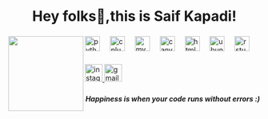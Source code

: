 <h1 align="center">Hey folks👋,this is Saif Kapadi!</h1>

###

<img align="left" height="150" src="https://tenor.com/en-IN/view/shanks-shanks-laughs-shank-laugh-laughing.gif-6754232244839670430"  />

###

<div align="left">
  <img src="https://cdn.jsdelivr.net/gh/devicons/devicon/icons/python/python-original.svg" height="30" alt="python logo"  />
  <img width="12" />
  <img src="https://cdn.jsdelivr.net/gh/devicons/devicon/icons/cplusplus/cplusplus-original.svg" height="30" alt="cplusplus logo"  />
  <img width="12" />
  <img src="https://cdn.jsdelivr.net/gh/devicons/devicon/icons/mysql/mysql-original.svg" height="30" alt="mysql logo"  />
  <img width="12" />
  <img src="https://cdn.jsdelivr.net/gh/devicons/devicon/icons/canva/canva-original.svg" height="30" alt="canva logo"  />
  <img width="12" />
  <img src="https://cdn.jsdelivr.net/gh/devicons/devicon/icons/html5/html5-original.svg" height="30" alt="html5 logo"  />
  <img width="12" />
  <img src="https://cdn.simpleicons.org/ubuntu/E95420" height="30" alt="ubuntu logo"  />
  <img width="12" />
  <img src="https://cdn.jsdelivr.net/gh/devicons/devicon/icons/rstudio/rstudio-original.svg" height="30" alt="rstudio logo"  />
</div>

###

<div align="left">
  <a href="https://instagram.com/wtfsaifff" target="_blank">
    <img src="https://img.shields.io/static/v1?message=Instagram&logo=instagram&label=&color=grey&logoColor=white&labelColor=E4405F&style=for-the-badge" height="35" alt="instagram logo"  />
  </a>
  <a href="saifkapadi664@gmail.com" target="_blank">
    <img src="https://img.shields.io/static/v1?message=Gmail&logo=gmail&label=&color=grey&logoColor=white&labelColor=blue&style=for-the-badge" height="35" alt="gmail logo"  />
  </a>
</div>

###

<h5 align="center">Happiness is when your code runs without errors :)</h5>

###
